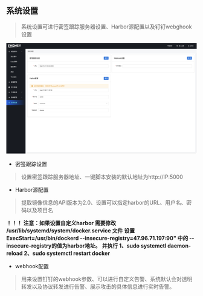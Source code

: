 ## 系统设置

> 系统设置可进行密签跟踪服务器设置、Harbor源配置以及钉钉webghook设置

![系统设置](../img/系统设置.png)



- 密签跟踪设置

> 设置密签跟踪服务器地址、一键脚本安装的默认地址为http://IP:5000



- Harbor源配置

> 提取镜像信息的API版本为2.0、设置可以指定harbor的URL、用户名、密码以及项目名



**！！！ 注意：如果设置自定义harbor 需要修改 /usr/lib/systemd/system/docker.service 文件** 
**设置 ExecStart=/usr/bin/dockerd --insecure-registry=47.96.71.197:90" 中的 --insecure-registry的值为harbor地址。**
**并执行 1、sudo systemctl daemon-reload  2、sudo systemctl restart docker**



- webhook配置

> 用来设置钉钉的webhook参数、可以进行自定义告警、系统默认会对透明转发以及协议转发进行告警、展示攻击的具体信息进行实时告警。




